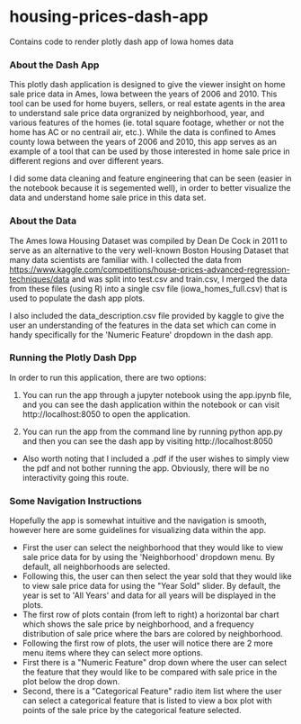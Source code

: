 # housing-prices-dash-app
Contains code to render plotly dash app of Iowa homes data

### About the Dash App

This plotly dash application is designed to give the viewer insight on home sale price data in Ames, Iowa between the years of 2006 and 2010. This tool can be used for home buyers, sellers, or real estate agents in the area to understand sale price data orgranized by neighborhood, year, and various features of the homes (ie. total square footage, whether or not the home has AC or no centrail air, etc.). While the data is confined to Ames county Iowa between the years of 2006 and 2010, this app serves as an example of a tool that can be used by those interested in home sale price in different regions and over different years.

I did some data cleaning and feature engineering that can be seen (easier in the notebook because it is segemented well), in order to better visualize the data and understand home sale price in this data set.

### About the Data

The Ames Iowa Housing Dataset was compiled by Dean De Cock in 2011 to serve as an alternative to the very well-known Boston Housing Dataset that many data scientists are familiar with. I collected the data from https://www.kaggle.com/competitions/house-prices-advanced-regression-techniques/data and was split into test.csv and train.csv, I merged the data from these files (using R) into a single csv file (iowa_homes_full.csv) that is used to populate the dash app plots.

I also included the data_description.csv file provided by kaggle to give the user an understanding of the features in the data set which can come in handy specifically for the 'Numeric Feature' dropdown in the dash app.

### Running the Plotly Dash Dpp

In order to run this application, there are two options:

1) You can run the app through a jupyter notebook using the app.ipynb file, and you can see the dash application within the notebook or can visit http://localhost:8050 to open the application.

2) You can run the app from the command line by running python app.py and then you can see the dash app by visiting http://localhost:8050

* Also worth noting that I included a .pdf if the user wishes to simply view the pdf and not bother running the app. Obviously, there will be no interactivity going this route.

### Some Navigation Instructions

Hopefully the app is somewhat intuitive and the navigation is smooth, however here are some guidelines for visualizing data within the app.

* First the user can select the neighborhood that they would like to view sale price data for by using the 'Neighborhood' dropdown menu. By default, all neighborhoods are selected.
* Following this, the user can then select the year sold that they would like to view sale price data for using the "Year Sold" slider. By default, the year is set to 'All Years' and data for all years will be displayed in the plots.
* The first row of plots contain (from left to right) a horizontal bar chart which shows the sale price by neighborhood, and a frequency distribution of sale price where the bars are colored by neighborhood.
* Following the first row of plots, the user will notice there are 2 more menu items where they can select more options.
* First there is a "Numeric Feature" drop down where the user can select the feature that they would like to be compared with sale price in the plot below the drop down.
* Second, there is a "Categorical Feature" radio item list where the user can select a categorical feature that is listed to view a box plot with points of the sale price by the categorical feature selected.
